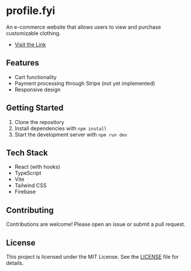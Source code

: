# profile.fyi

An e-commerce website that allows users to view and purchase customizable clothing.

- [Visit the Link](https://profile-fyi.web.app/)

## Features
- Cart functionality
- Payment processing through Stripe (not yet implemented)
- Responsive design

## Getting Started

1. Clone the repository
2. Install dependencies with `npm install`
3. Start the development server with `npm run dev`

## Tech Stack

- React (with hooks)
- TypeScript
- Vite
- Tailwind CSS
- Firebase

## Contributing

Contributions are welcome! Please open an issue or submit a pull request.

## License

This project is licensed under the MIT License. See the [LICENSE](LICENSE) file for details.
